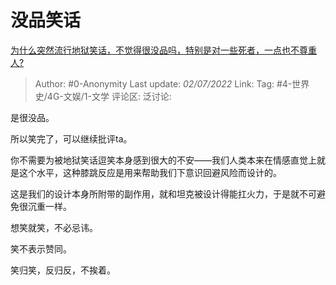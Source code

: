 # 没品笑话
[为什么突然流行地狱笑话，不觉得很没品吗，特别是对一些死者，一点也不尊重人?](https://www.zhihu.com/question/536969993/answer/2551677233)

> Author: #0-Anonymity
> Last update: *02/07/2022*
> Link:
> Tag: #4-世界史/4G-文娱/1-文学
> 评论区:
> 泛讨论:

是很没品。

所以笑完了，可以继续批评ta。

你不需要为被地狱笑话逗笑本身感到很大的不安——我们人类本来在情感直觉上就是这个水平，这种膝跳反应是用来帮助我们下意识回避风险而设计的。

这是我们的设计本身所附带的副作用，就和坦克被设计得能扛火力，于是就不可避免很沉重一样。

想笑就笑，不必忌讳。

笑不表示赞同。

笑归笑，反归反，不挨着。
